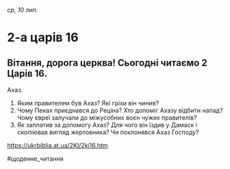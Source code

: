 
_ср, 10 лип._

# 2-а царів 16

## Вітання, дорога церква! Сьогодні читаємо 2 Царів 16.
Ахаз.
1. Яким правителем був Ахаз? Які гріхи він чинив?
2. Чому Пеках приєднався до Реціна? Хто допоміг Ахазу відбити напад? Чому євреї залучали до міжусобних воєн чужих правителів?
3. Як заплатив за допомогу Ахаз? Для чого він їздив у Дамаск і скопіював вигляд жертовника? Чи поклонявся Ахаз Господу?

https://ukrbiblia.at.ua/2KI/2ki16.htm 

#щоденне_читання
